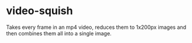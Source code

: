 # video-squish
Takes every frame in an mp4 video, reduces them to 1x200px images and then combines them all into a single image.
